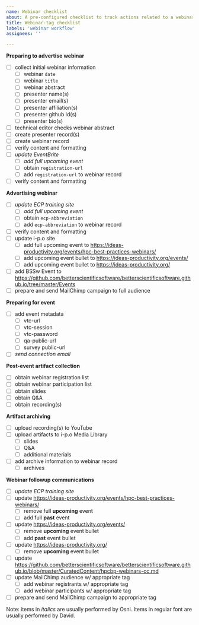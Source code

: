 ```yaml
---
name: Webinar checklist
about: A pre-configured checklist to track actions related to a webinar
title: Webinar-tag checklist
labels: 'webinar workflow'
assignees: ''

---
```

**Preparing to advertise webinar**
- [ ] collect initial webinar information
  - [ ] webinar `date`
  - [ ] webinar `title`
  - [ ] webinar abstract
  - [ ] presenter name(s)
  - [ ] presenter email(s)
  - [ ] presenter affiliation(s)
  - [ ] presenter github id(s)
  - [ ] presenter bio(s)
- [ ] technical editor checks webinar abstract
- [ ] create presenter record(s)
- [ ] create webinar record
- [ ] verify content and formatting
- [ ] *update EventBrite*
  - [ ] *add full upcoming event*
  - [ ] obtain `registration-url`
  - [ ] add `registration-url` to webinar record
- [ ] verify content and formatting

**Advertising webinar**
- [ ] *update ECP training site*
  - [ ] *add full upcoming event*
  - [ ] obtain `ecp-abbreviation`
  - [ ] add `ecp-abbreviation` to webinar record
- [ ] verify content and formatting
- [ ] update i-p.o site
  - [ ] add full upcoming event to <https://ideas-productivity.org/events/hpc-best-practices-webinars/>
  - [ ] add upcoming event bullet to <https://ideas-productivity.org/events/>
  - [ ] add upcoming event bullet to <https://ideas-productivity.org/>
- [ ] add BSSw Event to <https://github.com/betterscientificsoftware/betterscientificsoftware.github.io/tree/master/Events>
- [ ] prepare and send MailChimp campaign to full audience

**Preparing for event**
- [ ] add event metadata
  - [ ] vtc-url
  - [ ] vtc-session
  - [ ] vtc-password
  - [ ] qa-public-url
  - [ ] survey public-url
- [ ] *send connection email*

**Post-event artifact collection**
- [ ] obtain webinar registration list
- [ ] obtain webinar participation list
- [ ] obtain slides
- [ ] obtain Q&A
- [ ] obtain recording(s)

**Artifact archiving**
- [ ] upload recording(s) to YouTube
- [ ] upload artifacts to i-p.o Media Library
  - [ ] slides
  - [ ] Q&A
  - [ ] additional materials
- [ ] add archive information to webinar record
  - [ ] archives

**Webinar followup communications**
- [ ] *update ECP training site*
- [ ] update <https://ideas-productivity.org/events/hpc-best-practices-webinars/>
  - [ ] remove full **upcoming** event
  - [ ] add full **past** event
- [ ] update <https://ideas-productivity.org/events/>
  - [ ] remove **upcoming** event bullet
  - [ ] add **past** event bullet
- [ ] update <https://ideas-productivity.org/>
  - [ ] remove **upcoming** event bullet
- [ ] update <https://github.com/betterscientificsoftware/betterscientificsoftware.github.io/blob/master/CuratedContent/hpcbp-webinars-cc.md>
- [ ] update MailChimp audience w/ appropriate tag
  - [ ] add webinar registrants w/ appropriate tag
  - [ ] add webinar participants w/ appropriate tag
- [ ] prepare and send MailChimp campaign to appropriate tag

Note: items in *italics* are usually performed by Osni.  Items in regular font are usually performed by David.
